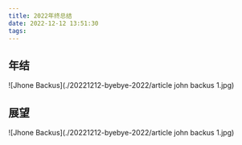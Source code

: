 ```yaml
---
title: 2022年终总结
date: 2022-12-12 13:51:30
tags:
---
```


## 年结

![Jhone Backus](./20221212-byebye-2022/article john backus 1.jpg)

## 展望

![Jhone Backus](./20221212-byebye-2022/article john backus 1.jpg)
